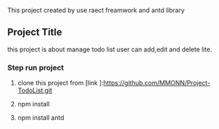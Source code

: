 This project created by use raect freamwork and antd library

## Project Title 

this project is about manage todo list user can add,edit and delete lite.

### Step run project
1. clone this project from  [link ]:https://github.com/MMONN/Project-TodoList.git

2. npm install 

3. npm install antd 
